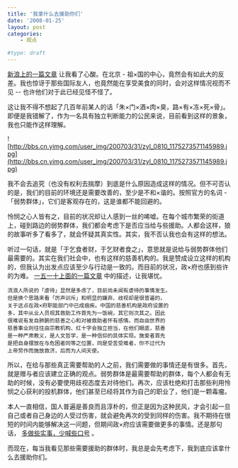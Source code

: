 ```yaml
---
title: '我拿什么去援助你们'
date: '2008-01-25'
layout: post
categories:
    - 观点

#type: draft
---
```


[新浪上的一篇文章](http://blog.sina.com.cn/s/blog_59199cb501008ddp.html) 让我看了心酸。在北京 - 祖×国的中心，竟然会有如此大的反差。我也惊讶于那些国际友人，也竟然能在享受美食的同时，会对这样情况视而不见 -- 也许他们对于此已经见怪不怪了。

这让我不得不想起了几百年前某人的话「朱×门×酒×肉×臭，路×有×冻×死×骨」。即便是我错解了，作为一名具有独立判断能力的公民来说，目前看到这样的景象，我也只能作这样理解。

![http://bbs.cn.yimg.com/user_img/200703/31/zyl_0810_1175273571145989.jpg](http://bbs.cn.yimg.com/user_img/200703/31/zyl_0810_1175273571145989.jpg)

我不会去追究（也没有权利去揣摩）到底是什么原因造成这样的情况。但不可否认的是，我们的目前的环境还是需要改善的，至少是不和×谐的。按照官方的名词 - 「弱势群体」，它们是客观存在的，这是谁都不能回避的。

怜悯之心人皆有之，目前的状况却让人感到一丝的唏嘘。在每个城市繁荣的街道上，碰到路边的弱势群体，我们都会考虑下是否应当给与些援助。人都会这样，狼的故事听多了看多了，就会怀疑其真实性。其实，我不否认我也会有这样的想法。

听过一句话，就是「于乞食者财，于乞财者食之」，意思就是说给与弱势群体他们最需要的。其实在我们社会中，也有这样的慈善机构的。我是赞成设立这样的机构的，但我认为出发点应该至少与行动是一致的。而目前的状况，政×府也感到些许的为难。 [一五一十上面的一篇文章](http://www.my1510.cn/article.php?24b2d2093f4951cd) 中的描述，让我堪忧。

```
流浪人所说的「虐待」显然是多虑了，目前尚未闻有虐待的事情发生。
但是换个思路来看「厉声训斥」和明显的嫌弃、歧视却是很普遍的，
关于这点在政×府职能部门中已成痼疾。中国的慈善机构是政府设置的
多，其中从业人员视其救助工作首先为一饭碗，其它则次其之。因此
很难说有发自肺腑的慈善之心和对被救助者怀有感情。而自由世界的
慈善事业则往往由宗教机构、红十字会独立担当，在他们眼底，慈善
是一种严肃教义，是人文哲学，是一种信仰的具体实现。施爱者首先
是把自身摆放在与危困者同等之位置，同是受苦受难者，你不过代为
上帝劳作而施放救济，后而为人间天使。
```

所以，在给与那些真正需要帮助的人之前，我们需要做的事情还是有很多。首先，就是赠与者应该建立正确的观点。弱势群体是最需要帮助的群体，每个人都会有无助的时候，没有必要使用歧视态度去对待他们。再次，应该杜绝和打击那些利用怜悯之心获利的投机群体，他们甚至已经将其作为自己的职业了，他们是一颗毒瘤。

本人一直相信，国人普遍是善良而且淳朴的，但正是因为这种民风，才会引起一旦自己或者自己身边的人受过伤害，就会避免再次的受到同样的伤害。我不期待在很短的时间内能够解决这一问题，但期间政×府应该需要做更多的事情。还是那句话， [多做些实事，少喊些口号]({{site.urls}}/posts/639/) 。

而现在，每当我看见那些需要援助的群体时，我总是会先考虑下，我到底应该拿什么去援助你们。
